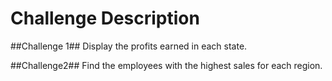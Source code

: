 # Challenge Description

##Challenge 1##
Display the profits earned in each state.


##Challenge2##
Find the employees with the highest sales for each region.
